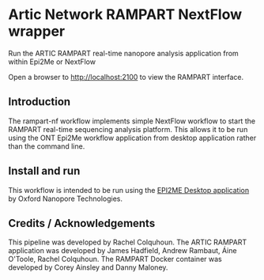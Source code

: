# Artic Network RAMPART NextFlow wrapper

Run the ARTIC RAMPART real-time nanopore analysis application from within Epi2Me or NextFlow

Open a browser to [http://localhost:2100](http://localhost:2100) to view the RAMPART interface.

## Introduction

The rampart-nf workflow implements simple NextFlow workflow to start the RAMPART real-time
sequencing analysis platform. This allows it to be run using the ONT Epi2Me workflow application
from desktop application rather than the command line.


## Install and run

This workflow is intended to be run using the
[EPI2ME Desktop application](https://labs.epi2me.io/downloads/) by Oxford Nanopore Technologies.

## Credits / Acknowledgements

This pipeline was developed by Rachel Colquhoun.
The ARTIC RAMPART application was developed by James Hadfield, Andrew Rambaut, Áine O'Toole, Rachel Colquhoun.
The RAMPART Docker container was developed by Corey Ainsley and Danny Maloney.

